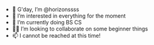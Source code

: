 - 👋 G'day, I’m @horizonssss
- 👀 I’m interested in everything for the moment
- 🌱 I’m currently doing BS CS
- 👨‍💻 I’m looking to collaborate on some beginner things
- 📫 I cannot be reached at this time!
